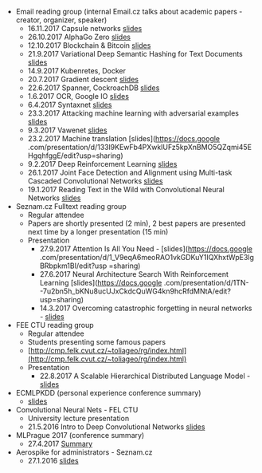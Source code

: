 * Email reading group (internal Email.cz talks about academic papers - creator, organizer, speaker)
  * 16.11.2017 Capsule networks [slides](https://docs.google.com/presentation/d/152ffc-Dyb--bgGWsorLut43oM4vjFWMnb-cUAlwgoiI/edit?usp=sharing)
  * 26.10.2017 AlphaGo Zero [slides](https://docs.google.com/presentation/d/16-SL3y63V91gnlqLwpL6XI7ZldjNhgzlWP85UwnS0Xo/edit?usp=sharing)
  * 12.10.2017 Blockchain & Bitcoin [slides](https://docs.google.com/presentation/d/1BqJTZg4tpSogbQOFg6Nm4_dL08kQrXj1IIXLx-dXoHk/edit?usp=sharing)
  * 21.9.2017 Variational Deep Semantic Hashing for Text Documents [slides](https://docs.google.com/presentation/d/11wLON-JoLzLw6-vBFgFp7fnn6HlTdANhZkZ4B_ja7dU/edit?usp=sharing) 
  * 14.9.2017 Kubenretes, Docker
  * 20.7.2017 Gradient descent [slides](https://docs.google.com/presentation/d/19cQmhD2qkPu6AzICiSu4fnb15ITdHQU2tEh_PdkROtc/edit?usp=sharing)
  * 22.6.2017 Spanner, CockroachDB [slides](https://docs.google.com/presentation/d/1y1HZxkrhq05uYpGaZDUTnZ2FE79Q-zIwwlGVhoomOIU/edit?usp=sharing)
  * 1.6.2017 OCR, Google IO 
  [slides](https://docs.google.com/presentation/d/197a3RTBVdXqKd65XmBfYmt4w7ETe3zGm0TOkCCljL8E/edit?usp=sharing)
  * 6.4.2017 Syntaxnet [slides](https://docs.google.com/presentation/d/1zMl631lq39OJXYJdrK31dYhHM7UI3wg7VR-pwrN2o48/edit?usp=sharing)
  * 23.3.2017 Attacking machine learning with adversarial examples [slides](https://docs.google.com/presentation/d/1tL3qNnB8ZcE2uhedekdSeqJnPz6wM_yJPpEgqTb7gsQ/edit?usp=sharing)
  * 9.3.2017 Vawenet [slides](https://docs.google.com/presentation/d/1POh_45F-vRA0J2k-ZXO_JUDDtLpQF80U6sAnrN0SG3c/edit?usp=sharing)
  * 23.2.2017 Machine translation [slides](https://docs.google
  .com/presentation/d/133l9KEwFb4PXwkIUFz5kpXnBMO5QZqmi45EHgqhfggE/edit?usp=sharing)
  * 9.2.2017 Deep Reinforcement Learning [slides](https://docs.google.com/presentation/d/1N9FFjTs4bxoh_3UiCLRc3fIXVw4NmzCDgADU1-BqJRk/edit?usp=sharing)
  * 26.1.2017 Joint Face Detection and Alignment using Multi-task Cascaded 
  Convolutional Networks [slides](https://docs.google.com/presentation/d/1Glik12iMa_ESdXraK1SonyDpowwqx1h3_nky-0Pj3mg/edit?usp=sharing)
  * 19.1.2017 Reading Text in the Wild with Convolutional Neural Networks 
    [slides](https://docs.google.com/presentation/d/1-cCkxutsvkmie5DRS7m3VrnRFQtgPsh5EmNU4X26DXY/edit?usp=sharing)
* Seznam.cz Fulltext reading group
  * Regular attendee
  * Papers are shortly presented (2 min), 2 best papers are presented next 
  time by a longer presentation (15 min) 
  * Presentation
    * 27.9.2017 Attention Is All You Need - [slides](https://docs.google
    .com/presentation/d/1_V9eqA6meoRAO1vkGDKuY1IQXhxtWpE3lgBRbpkm1BI/edit?usp
    =sharing)
    * 27.6.2017 Neural Architecture Search With Reinforcement Learning 
    [slides](https://docs.google
    .com/presentation/d/1TN--7u2bn5h_bKNu8ucUJxCkdcQuWG4kn9hcRfdMNtA/edit?usp=sharing)
    * 14.3.2017 Overcoming catastrophic forgetting in neural networks - 
    [slides](https://docs.google.com/presentation/d/1eKpdz48xDPJccEwHClRn36HZ_8HQjXWuJrIettNGIwk/edit?usp=sharing)
* FEE CTU reading group
   * Regular attendee
   * Students presenting some famous papers
   * [http://cmp.felk.cvut.cz/~toliageo/rg/index.html](http://cmp.felk.cvut.cz/~toliageo/rg/index.html)
   * Presentation
     * 22.8.2017 A Scalable Hierarchical Distributed Language Model - 
     [slides](https://docs.google.com/presentation/d/1VnMNgpvlaCV9YLO5j9lqSkalpS1QvW7q1Z6tQLkd5a0/edit?usp=sharing)
* ECMLPKDD (personal experience conference summary)
  * [slides](https://docs.google.com/presentation/d/1XMPR36uDk7ktaFXc6HGfyEStisacZTowQJpreDo9P1E/edit?usp=sharing)
* Convolutional Neural Nets - FEL CTU
  * University lecture presentation
  * 21.5.2016 Intro to Deep Convolutional Networks 
  [slides](https://docs.google.com/presentation/d/1MlwdF9PsQ7YMaKDpmFogr4rW5m9P9Ygc-Br_4NPNusk/edit?usp=sharing)
* MLPrague 2017 (conference summary)
  * 27.4.2017 [Summary](https://docs.google.com/document/d/1WI6YOpZ9GgtvIxYS3F5KPYVzlWPKl6-iDY3Lp2I4A9o/edit?usp=sharing)
* Aerospike for administrators - Seznam.cz
  * 27.1.2016 [slides](https://docs.google.com/presentation/d/1yk6p_JYBgQGv2xLOXfkgk1R7-cuboMnMF-hHgExs7RQ/edit?usp=sharing)